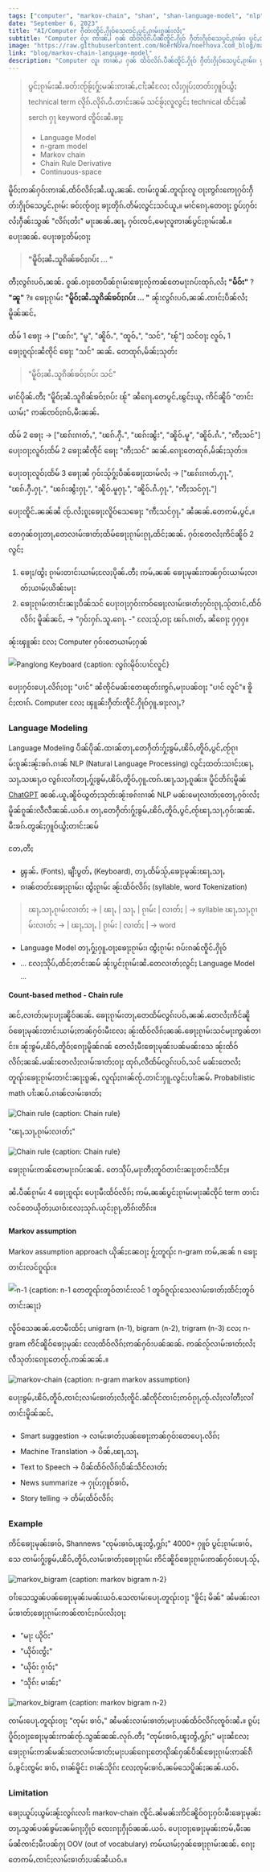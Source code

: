 ```yaml
---
tags: ["computer", "markov-chain", "shan", "shan-language-model", "nlp"]
date: "September 6, 2023"
title: "AI/Computer ႁဵတ်းၸိူင်ႉႁိုဝ်သေၸင်ႇပွင်ႇၵႂၢမ်းၵူၼ်းလႆႈ"
subtitle: "Computer လူ၊ ဢၢၼ်ႇ၊ ႁၼ် ထႅဝ်လိၵ်ႉပဵၼ်ၸိူင်ႉႁိုဝ် ႁဵတ်းႁိုဝ်သေပွင်ႇၵႂၢမ်း၊ ပွင်ႇထႅဝ်လိၵ်ႈၵူၼ်းလႆႈ"
image: "https://raw.githubusercontent.com/NoerNova/noernova.com_blog/main/assets/markov-chain-language-model/Screenshot_2566-09-06_at_23.03.24.png"
link: "blog/markov-chain-language-model"
description: "Computer လူ၊ ဢၢၼ်ႇ၊ ႁၼ် ထႅဝ်လိၵ်ႉပဵၼ်ၸိူင်ႉႁိုဝ် ႁဵတ်းႁိုဝ်သေပွင်ႇၵႂၢမ်း၊ ပွင်ႇထႅဝ်လိၵ်ႈၵူၼ်းလႆႈ"
---
```


> ပွင်ႈၵႂၢမ်းၼႆႉၶတ်းၸႂ်ၶႂ်ႈႁႂ်ႈမၼ်းဢၢၼ်ႇငၢႆႈၼႆလႄႈ လႆႈႁုပ်ႈတတ်းႁူဝ်ယွႆႈ technical term လိုၵ်ႉလိုၵ်ႉဝႆႉတၢင်းၼမ် သင်ၶႂ်ႈလူလွင်ႈ technical ထႅင်ႈၼႆ serch ႁႃ keyword ၸိူဝ်းၼႆႉၶႃႈ
> - Language Model 
> - n-gram model 
> - Markov chain 
> - Chain Rule Derivative
> - Continuous-space


မိူဝ်ႈဢၼ်ႁဝ်းဢၢၼ်ႇထႅဝ်လိၵ်ႈၼႆႉယူႇၼၼ်ႉ ၸၢမ်းဝူၼ်ႉတူၺ်းလူ ဝႃႈဢွၵ်းဢေႃႁဝ်းႁဵတ်းႁိုဝ်သေပွင်ႇၵႂၢမ်း ၶဝ်ႈၸႂ်ဝႃႈ ၶႃႈတိုၵ်ႉတႅမ်ႈလွင်ႈသင်ယူႇ။
မၢင်ၵေႃႉတေဝႃႈ ၵွပ်ႈႁဝ်းလႆႈႁဵၼ်းသွၼ် "လိၵ်ႈတႆး" မႃးၼၼ်ႉၼႃႇ ႁဝ်းၸင်ႇမေႃလူဢၢၼ်ပွင်ႈၵႂၢမ်းၼႆႉ။
ပေႃးၼၼ်ႉ ပေႃးၶႃႈတႅမ်ႈဝႃႈ 

> **"မိူဝ်ႈၼႆႉသူၵိၼ်ၶဝ်ႈၵပ်း ... "** 

တီႈလွၵ်းပဝ်ႇၼၼ်ႉ ဝူၼ်ႉဝႃႈတေပဵၼ်ၵႂၢမ်းၶေႃႈလႂ်ဢၼ်တေမႃးၵပ်းထုၵ်ႇလႆႈ **"မႅဝ်း"** ? **"ၼူ"** ?။
ၶေႃႈၵႂၢမ်း **"မိူဝ်ႈၼႆႉသူၵိၼ်ၶဝ်ႈၵပ်း ... "** ၼႂ်းလွၵ်းပဝ်ႇၼၼ်ႉၸၢင်ႈပဵၼ်လႆႈမိူၼ်ၼင်ႇ 

ထႅမ် 1 ၶေႃႈ -> ["ၽၵ်း", "မူ", "ၼိူဝ်ႉ", "ထူဝ်ႇ", "သင်", "ၽႂ်"]
သင်ဝႃႈ လူဝ်ႇ 1 ၶေႃႈၵူၺ်းၼႆၸိုင် ၶေႃႈ "သင်" ၼၼ်ႉ တေထုၵ်ႇမႅၼ်ႈသုတ်း

> "မိူဝ်ႈၼႆႉသူၵိၼ်ၶဝ်ႈၵပ်း သင်"

မၢင်ပိုၼ်ႉတီႈ "မိူဝ်ႈၼႆႉသူၵိၼ်ၶဝ်ႈၵပ်း ၽႂ်" ၼႆၵေႃႉတေပွင်ႇၽွင်ႈယူႇ ဢိင်ၼိူဝ် "တၢင်းယၢမ်ႈ" ဢၼ်ၸဝ်ႈၵဝ်ႇမီးၼၼ်ႉ

ထႅမ် 2 ၶေႃႈ -> ["ၽၵ်းၵၢတ်ႇ", "ၽၵ်ႉႁီႉ", "ၽၵ်းၼွႆး", "ၼိူဝ်ႉမူ", "ၼိူဝ်ႉၵႆႉ", "ဢီႈသင်"]
ပေႃးဝႃႈလူဝ်ႈထႅမ် 2 ၶေႃႈၼႆၸိုင် ၶေႃႈ "ဢီႈသင်" ၼၼ်ႉၵေႃႈတေထုၵ်ႇမႅၼ်ႈသုတ်း။

ပေႃးဝႃႈလူဝ်ႈထႅမ် 3 ၶေႃႈၼႆ ႁဝ်းသႂ်ႁႂ်ႈပဵၼ်ၶေႃႈထၢမ်လႆႈ
-> ["ၽၵ်းၵၢတ်ႇႁႃႉ", "ၽၵ်ႉႁီႉႁႃႉ", "ၽၵ်းၼွႆးႁႃႉ", "ၼိူဝ်ႉမူႁႃႉ", "ၼိူဝ်ႉၵႆႉႁႃႉ", "ဢီႈသင်ႁႃႉ"]

ပေႃးၸိူင်ႉၼၼ်ၼႆ ၸႂ်ႉလႆႈၵူႈၶေႃႈလိူဝ်သေၶေႃႈ "ဢီႈသင်ႁႃႉ" ၼႆၼၼ်ႉတေဢမ်ႇပွင်ႇ။

တေႁၼ်ဝႃႈတႃႇတေလၢမ်းၶၢတ်ႈထႅမ်ၶေႃႈၵႂၢမ်းၵႂႃႇထႅင်ႈၼၼ်ႉ ႁဝ်းတေလႆႈဢိင်ၼိူဝ် 2 လွင်ႈ
1. ၶေႃႈ/ထွႆႈ ၵႂၢမ်းတၢင်းယၢမ်ႈလႄႈပိုၼ်ႉတီႈ ဢမ်ႇၼၼ် ၶေႃႈမုၼ်းဢၼ်ႁဝ်းယၢမ်ႈလၢတ်ႈယၢမ်ႈယိၼ်းမႃး
2. ၶေႃႈၵႂၢမ်းတၢင်းၼႃႈပဵၼ်သင် ပေႃးဝႃႈႁဝ်းဢဝ်ၶေႃႈလၢမ်းၶၢတ်ႈႁဝ်းၵႂႃႇသႂ်တၢင်ႇထႅဝ်လိၵ်ႈ မိူၼ်ၼင်ႇ -> "ႁဝ်းႁၵ်ႉသူႉၵေႃႉ -" လႄႈသႂ်ႇဝႃႈ ၽၵ်ႉၵၢတ်ႇ ၼႆၵေႃႈ ႁႁႁ။

ၼႂ်းၾူၼ်း လႄႈ Computer ႁဝ်းတေယၢမ်ႈႁၼ်


![Panglong Keyboard {caption: လွၵ်းမိုဝ်းပၢင်လူင်}](/assets/markov-chain-language-model/Screenshot_2566-09-06_at_23.03.24.png)

ပေႃးႁဝ်းပေႃႉလိၵ်ႈဝႃႈ "ပၢင်" ၼႆၸိုင်မၼ်းတေၽုတ်းဢွၵ်ႇမႃးပၼ်ဝႃႈ "ပၢင် လူင်"။
ၶိူင်ႈၸၢၵ်ႉ Computer လႄႈ ၾူၼ်းႁဵတ်းၸိူင်ႉႁိုဝ်ႁူႉၶႃႈလႃႇ?

### Language Modeling
Language Modeling ပဵၼ်ပိုၼ်ႉထၢၼ်တႃႇတေႁဵတ်းႁႂ်ႈၶွမ်ႇၽိဝ်ႇတိူဝ်ႇပွင်ႇၸႂ်ၵႂၢမ်းၵူၼ်းၼႂ်းၶၵ်ႉၵၢၼ် NLP (Natural Language Processing) လွင်ႈထတ်းသၢင်ႈၽႃႇသႃႇသၽႃႇဝ လွၵ်းလၢႆးတႃႇႁႂ်ႈၶွမ်ႇၽိဝ်ႇတိူဝ်ႇႁူႉၸၵ်ႉၽႃႇသႃႇၵူၼ်း။
ပိူင်တႅၵ်ႈမိူၼ် [ChatGPT](https://www.noernova.com/blog/what-is-chatgpt) ၼၼ်ႉယူႇၼိူဝ်ယွတ်ႈသုတ်းၼႂ်းၶၵ်းၵၢၼ် NLP မၼ်းမေႃလၢတ်ႈတေႃႇႁဝ်းလႆႈမိူၼ်ၵူၼ်းလီလီၼၼ်ႉယဝ်ႉ။
တႃႇတေႁဵတ်းႁႂ်ႈၶွမ်ႇၽိဝ်ႇတိူဝ်ႇပွင်ႇၸႂ်ၽႃႇသႃႇႁဝ်းၼၼ်ႉမီးၶၵ်ႉတွၼ်ႈႁူဝ်ယွႆႈတၢင်းၼမ် 

တႄႇတီႈ 
- ၾွၼ်ႉ (Fonts), ၶျီးပွတ်ႇ (Keyboard), တႃႇထႅမ်သႂ်ႇၶေႃႈမုၼ်းၽႃႇသႃႇ
- ၵၢၼ်တတ်းၶေႃႈၵႂၢမ်း၊ ထွႆႈၵႂၢမ်း ၼႂ်းထႅဝ်လိၵ်ႈ (syllable, word Tokenization)

> ၽႃႇသႃႇၵႂၢမ်းလၢတ်ႈ -> | ၽႃႇ | သႃႇ | ၵႂၢမ်း | လၢတ်ႈ | -> syllable
> ၽႃႇသႃႇၵႂၢမ်းလၢတ်ႈ -> | ၽႃႇသႃႇ | ၵႂၢမ်း | လၢတ်ႈ | -> word

- Language Model တႃႇႁႂ်ႈႁူႉဝႃႈၶေႃႈၵႂၢမ်း၊ ထွႆႈၵႂၢမ်း ၵပ်းၵၼ်ၸိူင်ႉႁိုဝ်
- ... လႄႈသိုပ်ႇထႅင်ႈတင်းၼမ် ၼႂ်းပွင်ႈၵႂၢမ်းၼႆႉတေလၢတ်ႈလွင်ႈ Language Model ...

#### Count-based method - Chain rule
ၼင်ႇလၢတ်ႈမႃးပႃႈၼိူဝ်ၼၼ်ႉ ၶေႃႈၵႂၢမ်းတႃႇတေထႅမ်လွၵ်းပဝ်ႇၼၼ်ႉတေလႆႈဢိင်ၼိူဝ်ၶေႃႈမုၼ်းတၢင်းယၢမ်ႈဢၼ်ႁဝ်းမီးလႄႈ ၼႂ်းထႅဝ်လိၵ်ႈၼၼ်ႉၶေႃႈၵႂၢမ်းသင်မႃးဢွၼ်တၢင်း။
ၼႂ်းၶွမ်ႇၽိဝ်ႇတိူဝ်ႈၵေႃႈမိူၼ်ၵၼ် တေလႆႈမီးၶေႃႈမုၼ်းပၼ်မၼ်းသေ ၼႂ်းထႅဝ်လိၵ်ႈၼၼ်ႉမၼ်းတေလႆႈလၢမ်းၶၢတ်ႈဝႃႈ ထုၵ်ႇလီထႅမ်လွၵ်းပဝ်ႇသင် မၼ်းတေလႆႈတူၺ်းၶေႃႈၵႂၢမ်းတၢင်းၼႃႈၵွၼ်ႇ လူၺ်ႈၵၢၼ်ၸႂ်ႉတၢင်းႁူႉလွင်ႈပၢႆးၼမ်ႉ Probabilistic math ပၢႆးၼပ်ႉၵၢၼ်လၢမ်းၶၢတ်ႈ

![Chain rule {caption: Chain rule}](/assets/markov-chain-language-model/Screenshot_2566-09-06_at_23.43.52.png)


"ၽႃႇသႃႇၵႂၢမ်းလၢတ်ႈ"

![Chain rule {caption: Chain rule}](/assets/markov-chain-language-model/Screenshot_2566-09-07_at_00.17.00.png)

ၶေႃႈၵႂၢမ်းဢၼ်တေမႃးၵပ်းၼၼ်ႉ တေသိုပ်ႇမႃးတီႈတူဝ်တၢင်းၼႃႈတင်းသဵင်ႈ။

ၼႆႉပဵၼ်ၵႂၢမ်း 4 ၶေႃႈၵူၺ်း ပေႃးမီးထႅဝ်လိၵ်ႈ ဢမ်ႇၼၼ်ပွင်ႈၵႂၢမ်းမႃးၼႆၸိုင် term တၢင်းလင်တေယိုတ်ႈယၢဝ်းလႄႈသုၵ်ႉယုင်ႈၵႂႃႇတိၵ်းတိၵ်း။

#### Markov assumption
Markov assumption approach ယိုၼ်ႈၼႄဝႃႈ ႁႂ်ႈတူၺ်း n-gram ဢမ်ႇၼၼ် n ၶေႃႈတၢင်းလင်ၵူၺ်း။

![n-1 {caption:  n-1 တေတူၺ်းတူဝ်တၢင်းလင် 1 တူဝ်ၵူၺ်းသေလၢမ်းၶၢတ်ႈထႅင်ႈတူဝ်တၢင်းၼႃႈ}](/assets/markov-chain-language-model/Screenshot_2566-09-07_at_00.22.54.png)


လိူဝ်သေၼၼ်ႉတေမီးထႅင်ႈ unigram (n-1), bigram (n-2), trigram (n-3) လႄႈ n-gram ဢိင်ၼိူဝ်ၶေႃႈမုၼ်း လႄႈထႅဝ်လိၵ်ႈဢၼ်ႁဝ်းပၼ်ၼၼ်ႉ ဢၼ်လႂ်လၢမ်းၶၢတ်ႈလႆႈလီသုတ်းၵေႃႈတေၸႂ်ႉဢၼ်ၼၼ်ႉ။

![markov-chain {caption: n-gram markov assumption}](/assets/markov-chain-language-model/Screenshot_2566-09-07_at_00.31.53.png)

ပေႃးၶွမ်ႇၽိဝ်ႇတိူဝ်ႇၸၢင်ႈလၢမ်းၶၢတ်ႈလႆႈၸိူင်ႉၼႆၸိုင်ၸၢင်ႈဢဝ်ၵႂႃႇၸႂ်ႉလႆႈလၢႆတီႈလၢႆတၢင်းမိူၼ်ၼင်ႇ
- Smart suggestion -> လၢမ်းၶၢတ်ႈပၼ်ၶေႃႈဢၼ်ႁဝ်းတေပေႃႉလိၵ်ႈ
- Machine Translation -> ပိၼ်ႇၽႃႇသႃႇ
- Text to Speech -> ပိၼ်ထႅဝ်လိၵ်ႈပဵၼ်သဵင်လၢတ်ႈ
- News summarize -> ႁုပ်ႈႁူဝ်ၶၢဝ်ႇ
- Story telling -> တႅမ်ႈထႅဝ်လိၵ်ႈ

### Example
ဢိင်ၶေႃႈမုၼ်းၶၢဝ်ႇ Shannews "ၸုမ်းၶၢဝ်ႇၽူႈတွႆႇႁွၵ်ႈ" 4000+ ႁူဝ် ပွင်ႈၵႂၢမ်းၶၢဝ်ႇ သေ ၸၢမ်းႁႂ်ႈၶွမ်ႇၽိဝ်ႇတိူဝ်ႇလၢမ်းၶၢတ်ႈၶေႃႈၵႂၢမ်း ဢိင်ၼိူဝ်ၶေႃႈၵႂၢမ်းဢၼ်ႁဝ်းပေႃႉသႂ်ႇ

![markov_bigram {caption: markov bigram n-2}](/assets/markov-chain-language-model/Screenshot_2566-09-07_at_00.36.56.png)

ဝၢႆးသေသွၼ်ပၼ်ၶေႃႈမုၼ်းမၼ်းယဝ်ႉသေၸၢမ်းပေႃႉတူၺ်းဝႃႈ "ၶိူင်ႈ မိၼ်" ၼႆမၼ်းလၢမ်းၶၢတ်ႈၶေႃႈၵႂၢမ်းဢၼ်ၸၢင်ႈၵပ်းလႆႈဝႃႈ
- "မႃး ယိုဝ်း"
- "ယိုဝ်းၸွႆႈ"
- "ယိုဝ်း ႁၢဝ်ႈ"
- "သိုၵ်း မၢၼ်ႈ"

![markov_bigram {caption: markov bigram n-2}](/assets/markov-chain-language-model/Screenshot_2566-09-07_at_00.47.12.png)

ၸၢမ်းပေႃႉတူၺ်းဝႃႈ "ၸုမ်း ၶၢဝ်ႇ" ၼႆမၼ်းလၢမ်းၶၢတ်ႈမႃးပၼ်ထႅဝ်လိၵ်ႈၸူဝ်းၼႆႉ။
ၵွပ်ႈပိူဝ်ႈဝႃႈၶေႃႈမုၼ်းဢၼ်ၸႂ်ႉသွၼ်ၼၼ်ႉလုၵ်ႉတီႈ "ၸုမ်းၶၢဝ်ႇၽူႈတွႆႇႁွၵ်ႈ" မႃးၼႆလႄႈ ၶေႃႈၵႂၢမ်းဢၼ်မၼ်းတေလၢမ်းၶၢတ်ႈမႃးပၼ်ၵေႃႈတေၺိၼ်ႁၼ်ပဵၼ်ၶေႃႈၵႂၢမ်းဢၼ်ၵဵဝ်ႇၶွင်ႈၸွမ်း ၶၢဝ်ႇ ၵၢၼ်မိူင်း ၵၢၼ်သိုၵ်း လႄႈၸုမ်းၶၢဝ်ႇၼမ်သေပိူၼ်ႈၼၼ်ႉယဝ်ႉ

### Limitation
ၶေႃႈယူပ်ႈယွမ်းၼႂ်းလွၵ်းလၢႆး markov-chain ၸိူင်ႉၼႆမၼ်းဢိင်ၼိူဝ်ဝႃႈႁဝ်းမီးၶေႃႈမုၼ်းတႃႇသွၼ်ပၼ်ၶွမ်ႊၼမ်ၵႃႈႁိုဝ် ၸေးၵႃႈႁိုဝ်ၼၼ်ႉယဝ်ႉ ပေႃးဝႃႈၶေႃႈမုၼ်းဢမ်ႇမီးၼမ်ၼႆၸၢင်ႈမီးပၼ်ႁႃ OOV (out of vocabulary) ဢမ်ယၢမ်ႈႁၼ်ၶေႃႈၵႂၢမ်းၼၼ်ႉ ၵေႃႈတေဢမ်ႇၸၢင်ႈလၢမ်းၶၢတ်ႈပၼ်ၼႆယဝ်ႉ။